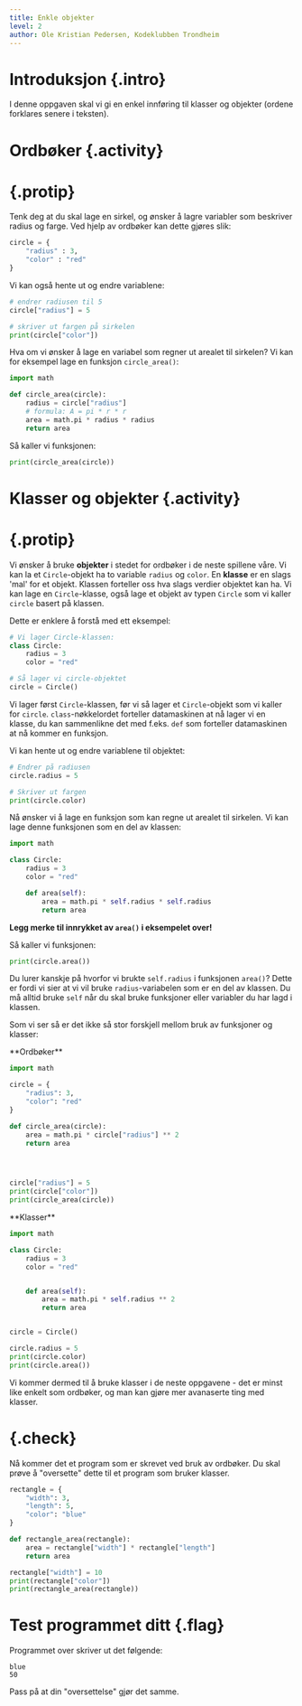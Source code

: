 ```yaml
---
title: Enkle objekter
level: 2
author: Ole Kristian Pedersen, Kodeklubben Trondheim
---
```


# Introduksjon {.intro}

I denne oppgaven skal vi gi en enkel innføring til klasser og objekter (ordene forklares senere i teksten).

# Ordbøker {.activity}

# {.protip}

Tenk deg at du skal lage en sirkel, og ønsker å lagre variabler som beskriver
radius og farge. Ved hjelp av ordbøker kan dette gjøres slik:

```python
circle = {
    "radius" : 3,
    "color" : "red"
}
```

Vi kan også hente ut og endre variablene:

```python
# endrer radiusen til 5
circle["radius"] = 5

# skriver ut fargen på sirkelen
print(circle["color"])
```

Hva om vi ønsker å lage en variabel som regner ut arealet til sirkelen? Vi kan
for eksempel lage en funksjon `circle_area()`:

```python
import math

def circle_area(circle):
    radius = circle["radius"]
    # formula: A = pi * r * r
    area = math.pi * radius * radius
    return area
```

Så kaller vi funksjonen:

```python
print(circle_area(circle))
```

# Klasser og objekter {.activity}

# {.protip}

Vi ønsker å bruke **objekter** i stedet for ordbøker i de neste spillene våre.
Vi kan la et `Circle`-objekt ha to variable `radius` og `color`. En **klasse**
er en slags 'mal' for et objekt. Klassen forteller oss hva slags verdier
objektet kan ha. Vi kan lage en `Circle`-klasse, også lage et objekt av typen
`Circle` som vi kaller `circle` basert på klassen.

Dette er enklere å forstå med ett eksempel:

```python
# Vi lager Circle-klassen:
class Circle:
    radius = 3
    color = "red"

# Så lager vi circle-objektet
circle = Circle()
```

Vi lager først `Circle`-klassen, før vi så lager et `Circle`-objekt som vi
kaller for `circle`. `class`-nøkkelordet forteller datamaskinen at nå lager vi
en klasse, du kan sammenlikne det med f.eks. `def` som forteller datamaskinen
at nå kommer en funksjon.


Vi kan hente ut og endre variablene til objektet:

```python
# Endrer på radiusen
circle.radius = 5

# Skriver ut fargen
print(circle.color)
```

Nå ønsker vi å lage en funksjon som kan regne ut arealet til sirkelen. Vi kan
lage denne funksjonen som en del av klassen:

```python
import math

class Circle:
    radius = 3
    color = "red"

    def area(self):
        area = math.pi * self.radius * self.radius
        return area
```

**Legg merke til innrykket av `area()` i eksempelet over!**

Så kaller vi funksjonen:

```python
print(circle.area())
```

Du lurer kanskje på hvorfor vi brukte `self.radius` i funksjonen `area()`?
Dette er fordi vi sier at vi vil bruke `radius`-variabelen som er en del av
klassen. Du må alltid bruke `self` når du skal bruke funksjoner eller
variabler du har lagd i klassen.

Som vi ser så er det ikke så stor forskjell mellom bruk av funksjoner og klasser:

<div class="col-sm-6" >
**Ordbøker**

```python
import math

circle = {
    "radius": 3,
    "color": "red"
}

def circle_area(circle):
    area = math.pi * circle["radius"] ** 2
    return area




circle["radius"] = 5
print(circle["color"])
print(circle_area(circle))
```
</div>
<div class="col-sm-6" >
**Klasser**

```python
import math

class Circle:
    radius = 3
    color = "red"


    def area(self):
        area = math.pi * self.radius ** 2
        return area


circle = Circle()

circle.radius = 5
print(circle.color)
print(circle.area())
```
</div>

Vi kommer dermed til å bruke klasser i de neste oppgavene - det er minst like
enkelt som ordbøker, og man kan gjøre mer avanaserte ting med klasser.

# {.check}

Nå kommer det et program som er skrevet ved bruk av ordbøker. Du skal prøve å
"oversette" dette til et program som bruker klasser.


```python
rectangle = {
    "width": 3,
    "length": 5,
    "color": "blue"
}

def rectangle_area(rectangle):
    area = rectangle["width"] * rectangle["length"]
    return area

rectangle["width"] = 10
print(rectangle["color"])
print(rectangle_area(rectangle))
```

# Test programmet ditt {.flag}

Programmet over skriver ut det følgende:

```
blue
50
```

Pass på at din "oversettelse" gjør det samme.
